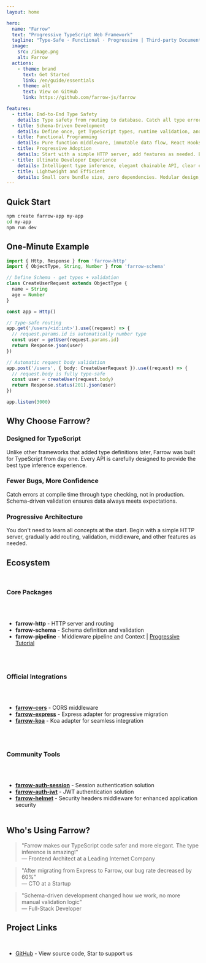 ```yaml
---
layout: home

hero:
  name: "Farrow"
  text: "Progressive TypeScript Web Framework"
  tagline: "Type-Safe · Functional · Progressive | Third-party Documentation Site"
  image:
    src: /image.png
    alt: Farrow
  actions:
    - theme: brand
      text: Get Started
      link: /en/guide/essentials
    - theme: alt
      text: View on GitHub
      link: https://github.com/farrow-js/farrow

features:
  - title: End-to-End Type Safety
    details: Type safety from routing to database. Catch all type errors at compile time, making runtime errors a thing of the past.
  - title: Schema-Driven Development
    details: Define once, get TypeScript types, runtime validation, and API documentation. Schema is documentation, documentation is code.
  - title: Functional Programming
    details: Pure function middleware, immutable data flow, React Hooks-style Context. Make code more predictable and testable.
  - title: Progressive Adoption
    details: Start with a simple HTTP server, add features as needed. Each module is independent and can be used flexibly together.
  - title: Ultimate Developer Experience
    details: Intelligent type inference, elegant chainable API, clear error messages. Make development a joy.
  - title: Lightweight and Efficient
    details: Small core bundle size, zero dependencies. Modular design, bundle only what you need.
---
```


## Quick Start

```bash
npm create farrow-app my-app
cd my-app
npm run dev
```

## One-Minute Example

```typescript
import { Http, Response } from 'farrow-http'
import { ObjectType, String, Number } from 'farrow-schema'

// Define Schema - get types + validation
class CreateUserRequest extends ObjectType {
  name = String
  age = Number
}

const app = Http()

// Type-safe routing
app.get('/users/<id:int>').use((request) => {
  // request.params.id is automatically number type
  const user = getUser(request.params.id)
  return Response.json(user)
})

// Automatic request body validation
app.post('/users', { body: CreateUserRequest }).use((request) => {
  // request.body is fully type-safe
  const user = createUser(request.body)
  return Response.status(201).json(user)
})

app.listen(3000)
```

## Why Choose Farrow?

### Designed for TypeScript

Unlike other frameworks that added type definitions later, Farrow was built for TypeScript from day one. Every API is carefully designed to provide the best type inference experience.

### Fewer Bugs, More Confidence

Catch errors at compile time through type checking, not in production. Schema-driven validation ensures data always meets expectations.

### Progressive Architecture

You don't need to learn all concepts at the start. Begin with a simple HTTP server, gradually add routing, validation, middleware, and other features as needed.

## Ecosystem

<div class="ecosystem-grid">

### Core Packages

- **farrow-http** - HTTP server and routing
- **farrow-schema** - Schema definition and validation
- **farrow-pipeline** - Middleware pipeline and Context | [Progressive Tutorial](/en/tutorial/)

### Official Integrations

- **[farrow-cors](/en/ecosystem/farrow-cors)** - CORS middleware
- **[farrow-express](/en/ecosystem/farrow-express)** - Express adapter for progressive migration
- **[farrow-koa](/en/ecosystem/farrow-koa)** - Koa adapter for seamless integration

### Community Tools

- **[farrow-auth-session](https://github.com/AisonSu/farrow-auth-session)** - Session authentication solution
- **[farrow-auth-jwt](https://github.com/AisonSu/farrow-auth-jwt)** - JWT authentication solution
- **[farrow-helmet](https://github.com/AisonSu/farrow-helmet)** - Security headers middleware for enhanced application security

</div>

## Who's Using Farrow?

> "Farrow makes our TypeScript code safer and more elegant. The type inference is amazing!"  
> — Frontend Architect at a Leading Internet Company

> "After migrating from Express to Farrow, our bug rate decreased by 60%"  
> — CTO at a Startup

> "Schema-driven development changed how we work, no more manual validation logic"  
> — Full-Stack Developer

## Project Links

<div class="community-links">

- [GitHub](https://github.com/farrow-js/farrow) - View source code, Star to support us

</div>

<style>
.ecosystem-grid {
  display: grid;
  grid-template-columns: repeat(auto-fit, minmax(250px, 1fr));
  gap: 2rem;
  margin: 2rem 0;
}

.community-links {
  display: flex;
  gap: 2rem;
  flex-wrap: wrap;
  margin: 2rem 0;
}
</style>